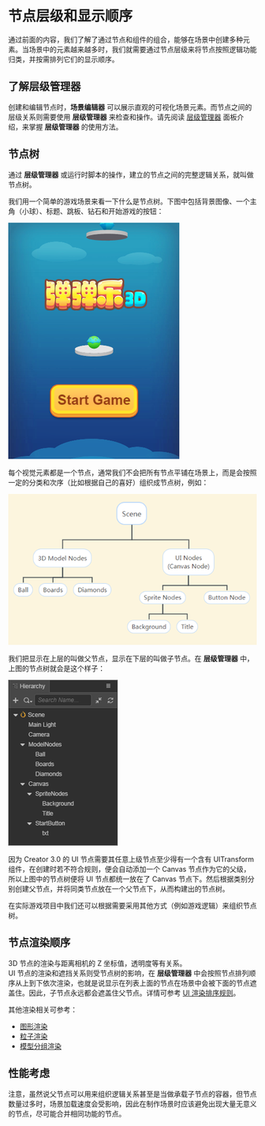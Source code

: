 # 节点层级和显示顺序

通过前面的内容，我们了解了通过节点和组件的组合，能够在场景中创建多种元素。当场景中的元素越来越多时，我们就需要通过节点层级来将节点按照逻辑功能归类，并按需排列它们的显示顺序。

## 了解层级管理器

创建和编辑节点时，**场景编辑器** 可以展示直观的可视化场景元素。而节点之间的层级关系则需要使用 **层级管理器** 来检查和操作。请先阅读 [层级管理器](../../editor/hierarchy/index.md) 面板介绍，来掌握 **层级管理器** 的使用方法。

## 节点树

通过 **层级管理器** 或运行时脚本的操作，建立的节点之间的完整逻辑关系，就叫做节点树。

我们用一个简单的游戏场景来看一下什么是节点树。下图中包括背景图像、一个主角（小球）、标题、跳板、钻石和开始游戏的按钮：

![](node-tree/rolling-ball.png)

每个视觉元素都是一个节点，通常我们不会把所有节点平铺在场景上，而是会按照一定的分类和次序（比如根据自己的喜好）组织成节点树，例如：

![](node-tree/node-tree.png)

我们把显示在上层的叫做父节点，显示在下层的叫做子节点。在 **层级管理器** 中，上图的节点树就会是这个样子：

![](node-tree/in_hierarchy.png)

因为 Creator 3.0 的 UI 节点需要其任意上级节点至少得有一个含有 UITransform 组件，在创建时若不符合规则，便会自动添加一个 Canvas 节点作为它的父级，所以上图中的节点树便将 UI 节点都统一放在了 Canvas 节点下。然后根据类别分别创建父节点，并将同类节点放在一个父节点下，从而构建出的节点树。

在实际游戏项目中我们还可以根据需要采用其他方式（例如游戏逻辑）来组织节点树。

## 节点渲染顺序

3D 节点的渲染与距离相机的 Z 坐标值，透明度等有关系。<br>
UI 节点的渲染和遮挡关系则受节点树的影响，在 **层级管理器** 中会按照节点排列顺序从上到下依次渲染，也就是说显示在列表上面的节点在场景中会被下面的节点遮盖住。因此，子节点永远都会遮盖住父节点。详情可参考 [UI 渲染排序规则](../../ui-system/components/engine/priority.md)。

其他渲染相关可参考：
- [图形渲染](../../module-map/graphics.md)
- [粒子渲染](../../particle-system/renderer.md)
- [模型分组渲染](../../engine/renderable/model-component.md#%E6%A8%A1%E5%9E%8B%E5%88%86%E7%BB%84%E6%B8%B2%E6%9F%93)

## 性能考虑

注意，虽然说父节点可以用来组织逻辑关系甚至是当做承载子节点的容器，但节点数量过多时，场景加载速度会受影响，因此在制作场景时应该避免出现大量无意义的节点，尽可能合并相同功能的节点。
